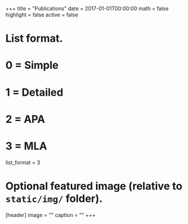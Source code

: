 +++
title = "Publications"
date = 2017-01-01T00:00:00
math = false
highlight = false
active = false

# List format.
#   0 = Simple
#   1 = Detailed
#   2 = APA
#   3 = MLA
list_format = 3

# Optional featured image (relative to `static/img/` folder).
[header]
image = ""
caption = ""
+++
